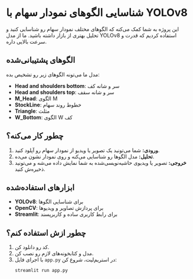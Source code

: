 # شناسایی الگوهای نمودار سهام با YOLOv8

این پروژه به شما کمک می‌کنه که الگوهای مختلف نمودار سهام رو شناسایی کنید و تحلیل بهتری از بازار داشته باشید. ما از مدل YOLOv8 استفاده کردیم که قدرت و سرعت بالایی داره.

## الگوهای پشتیبانی‌شده
مدل ما می‌تونه الگوهای زیر رو تشخیص بده:
- **Head and shoulders bottom**: سر و شانه کف
- **Head and shoulders top**: سر و شانه سقف
- **M_Head**: الگوی M
- **StockLine**: خطوط روند سهام
- **Triangle**: مثلث
- **W_Bottom**: الگوی W کف

## چطور کار می‌کنه؟
1. **ورودی:** شما می‌تونید یک تصویر یا ویدیو از نمودار سهام رو آپلود کنید.
2. **تحلیل:** مدل الگوها رو شناسایی می‌کنه و روی نمودار نشون می‌ده.
3. **خروجی:** تصویر یا ویدیوی حاشیه‌نویسی‌شده به شما نمایش داده می‌شه و می‌تونید ذخیره‌ش کنید.

## ابزارهای استفاده‌شده
- **YOLOv8**: برای شناسایی الگوها
- **OpenCV**: برای پردازش تصاویر و ویدیوها
- **Streamlit**: برای رابط کاربری ساده و کاربرپسند

## چطور ازش استفاده کنم؟
1. کد رو دانلود کن.
2. مدل و کتابخونه‌های لازم رو نصب کن.
3. با اجرای فایل `app.py` در استریم‌لیت، شروع کن:
   ```bash
   streamlit run app.py
